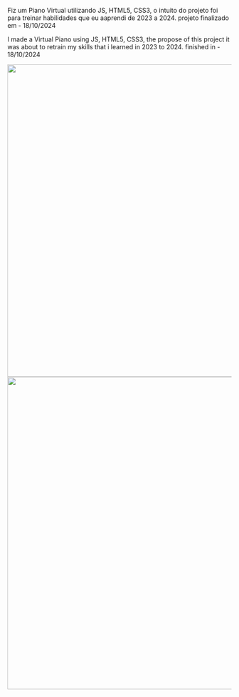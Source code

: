 <p>Fiz um Piano Virtual utilizando JS, HTML5, CSS3, o intuito do projeto foi para treinar habilidades que eu aaprendi de 2023 a 2024. projeto finalizado em - 18/10/2024</p>
<p>I made a Virtual Piano using JS, HTML5, CSS3, the propose of this project it was about to retrain my skills that i learned in 2023 to 2024.  finished in - 18/10/2024</p>

<div align="center">
<img src="https://github.com/user-attachments/assets/b49c29a5-429a-48e4-8c4a-500238273dbb" width="700px" />
</div>

<div align="center">
<img src="https://github.com/user-attachments/assets/cea87a3e-ce68-4679-8e36-aec7db9958a8" width="700px" />
</div>
